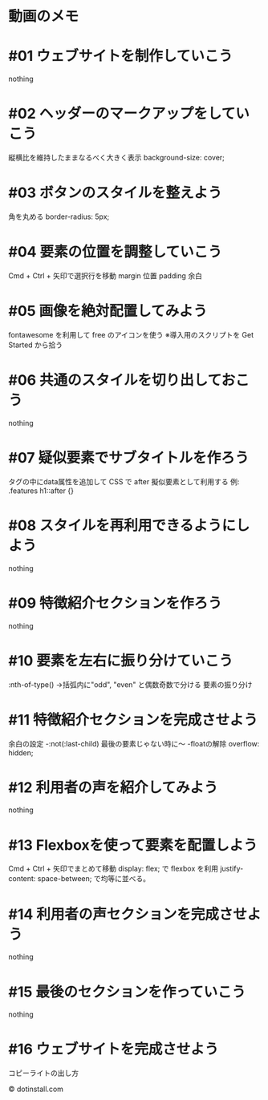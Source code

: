 # 動画のメモ

# #01 ウェブサイトを制作していこう
nothing

# #02 ヘッダーのマークアップをしていこう
縦横比を維持したままなるべく大きく表示
background-size: cover;

# #03 ボタンのスタイルを整えよう
角を丸める
border-radius: 5px;

# #04 要素の位置を調整していこう
Cmd + Ctrl + 矢印で選択行を移動
margin 位置
padding 余白

# #05 画像を絶対配置してみよう
fontawesome を利用して free のアイコンを使う
※導入用のスクリプトを Get Started から拾う

# #06 共通のスタイルを切り出しておこう
nothing

# #07 疑似要素でサブタイトルを作ろう
タグの中にdata属性を追加して CSS で after 擬似要素として利用する
例:
.features h1::after {}

# #08 スタイルを再利用できるようにしよう
nothing

# #09 特徴紹介セクションを作ろう
nothing

# #10 要素を左右に振り分けていこう
:nth-of-type()
->括弧内に"odd", "even" と偶数奇数で分ける
要素の振り分け

# #11 特徴紹介セクションを完成させよう
余白の設定
-:not(:last-child)
最後の要素じゃない時に〜
-floatの解除
overflow: hidden;

# #12 利用者の声を紹介してみよう
nothing

# #13 Flexboxを使って要素を配置しよう
Cmd + Ctrl + 矢印でまとめて移動
display: flex; で flexbox を利用
justify-content: space-between; で均等に並べる。

# #14 利用者の声セクションを完成させよう
nothing

# #15 最後のセクションを作っていこう
nothing

# #16 ウェブサイトを完成させよう
コピーライトの出し方
<p>&copy; dotinstall.com</p>
